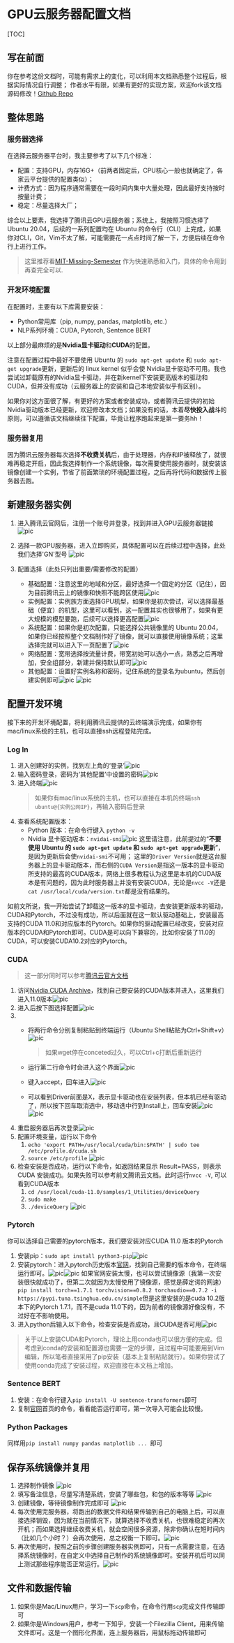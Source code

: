 <!--
 * @Author: Haonan Mei
 * @Date: 2022-08-02 11:00:42
 * @LastEditTime: 2022-08-02 17:33:59
 * @LastEditors: Haonan Mei
 * @Description: 
 * @FilePath: \00_settings\docs\README.md
-->

# GPU云服务器配置文档

[TOC]

## 写在前面
你在参考这份文档时，可能有需求上的变化，可以利用本文档熟悉整个过程后，根据实际情况自行调整；
作者水平有限，如果有更好的实现方案，欢迎fork该文档源码修改！[Github Repo](https://github.com/LeslieMei/cloud_server_settings_doc)

## 整体思路

### 服务器选择

在选择云服务器平台时，我主要参考了以下几个标准：
- 配置：支持GPU，内存16G+（前两者固定后，CPU核心一般也就确定了，各家云平台提供的配置类似）；
- 计费方式：因为程序通常需要在一段时间内集中大量处理，因此最好支持按时按量计费；
- 稳定：尽量选择大厂；

综合以上要素，我选择了腾讯云GPU云服务器；系统上，我按照习惯选择了 Ubuntu 20.04，后续的一系列配置均在 Ubuntu 的命令行（CLI）上完成，如果你对CLI，Git，Vim不太了解，可能需要花一点点时间了解一下，方便后续在命令行上进行工作。
> 这里推荐看[MIT-Missing-Semester](https://missing.csail.mit.edu/2020/) 作为快速熟悉和入门，具体的命令用到再查完全可以.

### 开发环境配置
在配置时，主要有以下库需要安装：
- Python常用库（pip, numpy, pandas, matplotlib, etc.）
- NLP系列环境：CUDA, Pytorch, Sentence BERT

以上部分最麻烦的是**Nvidia显卡驱动**和**CUDA**的配置。

注意在配置过程中最好不要使用 Ubuntu 的 `sudo apt-get update` 和 `sudo apt-get upgrade`更新，更新后的 linux kernel 似乎会使 Nvidia显卡驱动不可用。我也尝试过卸载原有的Nvidia显卡驱动，并在新kernel下安装更高版本的驱动和CUDA，但并没有成功（云服务器上的安装和自己本地安装似乎有区别）。

如果你对这方面很了解，有更好的方案或者安装成功，或者腾讯云提供的初始Nvidia驱动版本已经更新，欢迎修改本文档；如果没有的话，本着**尽快投入战斗**的原则，可以遵循该文档继续往下配置，毕竟让程序跑起来是第一要务hh！

### 服务器复用
因为腾讯云服务器每次选择**不收费关机**后，由于处理器，内存和IP被释放了，就很难再稳定开启，因此我选择制作一个系统镜像，每次需要使用服务器时，就安装该镜像创建一个实例，节省了前面繁琐的环境配置过程，之后再将代码和数据传上服务器去跑。

## 新建服务器实例
1. 进入腾讯云官网后，注册一个账号并登录，找到并进入GPU云服务器链接
   ![pic](pics/login.png)

2. 选择一款GPU服务器，进入立即购买，具体配置可以在后续过程中选择，此处我们选择'GN'型号
   ![pic](pics/server_select.png)

3. 配置选择（此处只列出重要/需要修改的配置）
   - 基础配置：注意这里的地域和分区，最好选择一个固定的分区（记住），因为目前腾讯云上的镜像和快照不能跨区使用![pic](pics/basic_settings.png)
   - 实例配置：实例族方面选择GPU机型，如果你是初次尝试，可以选择最基础（便宜）的机型，这里可以看到，这一配置其实也很够用了，如果有更大规模的模型要跑，后续可以选择更高配置![pic](pics/instance_settings.png)
   - 系统配置：如果你是初次配置，只能选择公共镜像里的 Ubuntu 20.04，如果你已经按照整个文档制作好了镜像，就可以直接使用镜像系统；这里选择完就可以进入下一页配置了![pic](pics/system_settings.png)
   - 网络配置：宽带选择按流量计费，带宽初始可以选小一点，熟悉之后再增加，安全组部分，新建并保持默认即可![pic](pics/internet_settings.png)
   - 其他配置：设置好实例名称和密码，记住系统的登录名为ubuntu，然后创建实例即可![pic](pics/other_settings.png) ![pic](pics/instance.png)

## 配置开发环境
接下来的开发环境配置，将利用腾讯云提供的云终端演示完成，如果你有mac/linux系统的主机，也可以直接ssh远程登陆完成。

### Log In
1. 进入创建好的实例，找到左上角的‘登录’![pic](pics/login_server.png)
2. 输入密码登录，密码为‘其他配置’中设置的密码![pic](pics/login_server2.png)
3. 进入终端![pic](pics/terminal.png)
   > 如果你有mac/linux系统的主机，也可以直接在本机的终端`ssh ubuntu@{实例公网IP}`，再输入密码后登录
4. 查看系统配置版本：
   - Python 版本：在命令行键入 `python -v`
   - Nvidia 显卡驱动版本：`nvidai-smi`![pic](pics/sys_check.png)
   这里请注意，此前提过的“**不要使用 Ubuntu 的 `sudo apt-get update` 和 `sudo apt-get upgrade`更新**”，是因为更新后会使`nvidai-smi`不可用；
   这里的`Driver Version`就是这台服务器上的显卡驱动版本，而右侧的`CUDA Version`是指这一版本的显卡驱动所支持的最高的CUDA版本，网络上很多教程认为这里是本机的CUDA版本是有问题的，因为此时服务器上并没有安装CUDA，无论是`nvcc -V`还是`cat /usr/local/cuda/version.txt`都是没有结果的。

如前文所说，我一开始尝试了卸载这一版本的显卡驱动，去安装更新版本的驱动，CUDA和Pytorch，不过没有成功，所以后面就在这一默认驱动基础上，安装最高支持的CUDA 11.0和对应版本的Pytorch。如果你的驱动配置已经改变，安装对应版本的CUDA和Pytorch即可。CUDA是可以向下兼容的，比如你安装了11.0的CUDA，可以安装CUDA10.2对应的Pytorch。

### CUDA
> 这一部分同时可以参考[腾讯云官方文档](https://cloud.tencent.com/document/product/560/8064) 

1. 访问[Nvidia CUDA Archive](https://developer.nvidia.com/cuda-toolkit-archive)，找到自己要安装的CUDA版本并进入，这里我们进入11.0版本![pic](pics/cuda_version.png)
2. 进入后按下图选择配置![pic](pics/cuda_select.png)
3. - 将两行命令分别复制粘贴到终端运行（Ubuntu Shell粘贴为Ctrl+Shift+v）![pic](pics/cuda_dl.png)
      > 如果wget停在conceted过久，可以Ctrl+c打断后重新运行
   
   - 运行第二行命令时会进入这个界面![pic](pics/sudosh.png)
   
   - 键入accept，回车进入![pic](pics/sudosh2.png)
   
   - 可以看到Driver前面是X，表示显卡驱动也在安装列表，但本机已经有驱动了，所以按下回车取消选中，移动选中行到Install上，回车安装![pic](pics/sudo.png)![pic](pics/finish_install.png)
4. 重启服务器后再次登录![pic](pics/reboot.png)
5. 配置环境变量，运行以下命令
   1. `echo 'export PATH=/usr/local/cuda/bin:$PATH' | sudo tee /etc/profile.d/cuda.sh`
   2. `source /etc/profile`
   ![pic](pics/enpath.png)
6. 检查安装是否成功，运行以下命令，如返回结果显示 Result=PASS，则表示 CUDA 安装成功。如果失败可以参考前文腾讯云文档。此时运行`nvcc -V`, 可以看到CUDA版本
   1. `cd /usr/local/cuda-11.0/samples/1_Utilities/deviceQuery`
   2. `sudo make`
   3. `./deviceQuery`
   ![pic](pics/nvcc.png)

### Pytorch
你可以选择自己需要的pytorch版本，我们要安装对应CUDA 11.0 版本的Pytorch
1. 安装pip：`sudo apt install python3-pip`![pic](pics/pip.png)
2. 安装pytorch：进入pytorch历史版本[官网](https://pytorch.org/get-started/previous-versions/)，找到自己需要的版本命令，在终端运行即可。![pic](pics/pip_pytorch.png)![pic](pics/install_pytorch.png)
   如果官网安装太慢，也可以尝试镜像源（我第一次安装很快就成功了，但第二次就因为太慢使用了镜像源，感觉是薛定谔的网速）`pip install torch==1.7.1 torchvision==0.8.2 torchaudio==0.7.2 -i https://pypi.tuna.tsinghua.edu.cn/simple`但是这里安装的是cuda 10.2版本下的Pytorch 1.7.1，而不是cuda 11.0下的，因为前者的镜像源好像没有，不过好在不影响使用。
3. 进入python后输入以下命令，检查安装是否成功，且CUDA是否可用![pic](pics/torch.png)

> 关于以上安装CUDA和Pytorch，理论上用conda也可以很方便的完成。但考虑到conda的安装和配置源也需要一定的步骤，且过程中可能要用到Vim编辑，所以笔者直接采用了pip安装（基本上复制粘贴就行）。如果你尝试了使用conda完成了安装过程，欢迎直接在本文档上增加。

### Sentence BERT
1. 安装：在命令行键入`pip install -U sentence-transformers`即可
2. 复制[官网](https://www.sbert.net/index.html)首页的命令，看看能否运行即可，第一次导入可能会比较慢。

### Python Packages
同样用`pip install numpy pandas matplotlib ... `即可

## 保存系统镜像并复用

1. 选择制作镜像
   ![pic](pics/mirror.png)
2. 填写备注信息，尽量写清楚系统，安装了哪些包，和包的版本等等
   ![pic](pics/remark.png)
3. 创建镜像，等待镜像制作完成即可
   ![pic](pics/make_mirror.png)
4. 每次使用完服务器，将跑出的数据文件和结果传输到自己的电脑上后，可以直接选择销毁，因为就在当前情况下，就算选择不收费关机，也很难稳定的再次开机；而如果选择继续收费关机，就会空闲很多资源，除非你确认在短时间内（比如几个小时？）会再次使用，总之权衡一下即可。![pic](pics/kill.png)
5. 再次使用时，按照之前的步骤创建服务器实例即可，只有一点需要注意，在选择系统镜像时，在自定义中选择自己制作的系统镜像即可。安装开机后可以同上测试那些程序能否正常运行。![pic](pics/rebuy.png)

## 文件和数据传输
1. 如果你是Mac/Linux用户，学习一下`scp`命令，在命令行用`scp`完成文件传输即可
2. 如果你是Windows用户，参考一下知乎，安装一个Filezilla Client，用来传输文件即可。这是一个图形化界面，连上服务器后，用鼠标拖动传输即可
